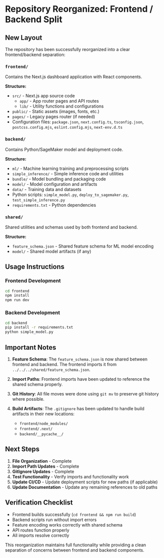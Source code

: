 # Repository Reorganized: Frontend / Backend Split

## New Layout

The repository has been successfully reorganized into a clear frontend/backend separation:

### `frontend/`

Contains the Next.js dashboard application with React components.

**Structure:**

- `src/` - Next.js app source code
  - `app/` - App router pages and API routes
  - `lib/` - Utility functions and configurations
- `public/` - Static assets (images, fonts, etc.)
- `pages/` - Legacy pages router (if needed)
- Configuration files: `package.json`, `next.config.ts`, `tsconfig.json`, `postcss.config.mjs`, `eslint.config.mjs`, `next-env.d.ts`

### `backend/`

Contains Python/SageMaker model and deployment code.

**Structure:**

- `ml/` - Machine learning training and preprocessing scripts
- `simple_inference/` - Simple inference code and utilities
- `bundle/` - Model bundling and packaging code
- `model/` - Model configuration and artifacts
- `data/` - Training data and datasets
- Python scripts: `simple_model.py`, `deploy_to_sagemaker.py`, `test_simple_inference.py`
- `requirements.txt` - Python dependencies

### `shared/`

Shared utilities and schemas used by both frontend and backend.

**Structure:**

- `feature_schema.json` - Shared feature schema for ML model encoding
- `model/` - Shared model artifacts (if any)

## Usage Instructions

### Frontend Development

```bash
cd frontend
npm install
npm run dev
```

### Backend Development

```bash
cd backend
pip install -r requirements.txt
python simple_model.py
```

## Important Notes

1. **Feature Schema**: The `feature_schema.json` is now shared between frontend and backend. The frontend imports it from `../../../shared/feature_schema.json`.

2. **Import Paths**: Frontend imports have been updated to reference the shared schema properly.

3. **Git History**: All file moves were done using `git mv` to preserve git history where possible.

4. **Build Artifacts**: The `.gitignore` has been updated to handle build artifacts in their new locations:
   - `frontend/node_modules/`
   - `frontend/.next/`
   - `backend/__pycache__/`

## Next Steps

1. **File Organization** - Complete
2. **Import Path Updates** - Complete  
3. **GitIgnore Updates** - Complete
4. **Test Functionality** - Verify imports and functionality work
5. **Update CI/CD** - Update deployment scripts for new paths (if applicable)
6. **Update Documentation** - Update any remaining references to old paths

## Verification Checklist

- Frontend builds successfully (`cd frontend && npm run build`)
- Backend scripts run without import errors
- Feature encoding works correctly with shared schema
- API routes function properly
- All imports resolve correctly

This reorganization maintains full functionality while providing a clean separation of concerns between frontend and backend components.
